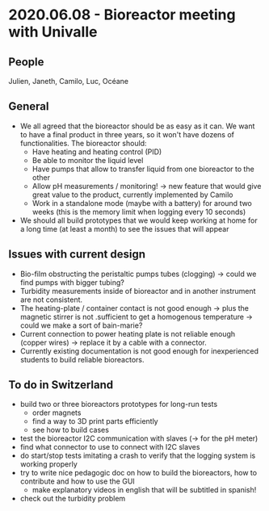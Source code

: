 # 2020.06.08 - Bioreactor meeting with Univalle

## People

Julien, Janeth, Camilo, Luc, Océane

## General

- We all agreed that the bioreactor should be as easy as it can. We want to have a final product in three years, so it won't have dozens of functionalities. The bioreactor should:
    - Have heating and heating control (PID)
    - Be able to monitor the liquid level
    - Have pumps that allow to transfer liquid from one bioreactor to the other
    - Allow pH measurements / monitoring! -> new feature that would give great value to the product, currently implemented by Camilo
    - Work in a standalone mode (maybe with a battery) for around two weeks (this is the memory limit when logging every 10 seconds)
- We should all build prototypes that we would keep working at home for a long time (at least a month) to see the issues that will appear

## Issues with current design

- Bio-film obstructing the peristaltic pumps tubes (clogging) -> could we find pumps with bigger tubing?
- Turbidity measurements inside of bioreactor and in another instrument are not consistent.
- The heating-plate / container contact is not good enough -> plus the magnetic stirrer is not .sufficient to get a homogenous temperature -> could we make a sort of bain-marie?
- Current connection to power heating plate is not reliable enough (copper wires) -> replace it by a cable with a connector.
- Currently existing documentation is not good enough for inexperienced students to build reliable bioreactors.

## To do in Switzerland

- build two or three bioreactors prototypes for long-run tests
    - order magnets
    - find a way to 3D print parts efficiently
    - see how to build cases
- test the bioreactor I2C communication with slaves (-> for the pH meter)
- find what connector to use to connect with I2C slaves
- do start/stop tests imitating a crash to verify that the logging system is working properly
- try to write nice pedagogic doc on how to build the bioreactors, how to contribute and how to use the GUI
    - make explanatory videos in english that will be subtitled in spanish!
- check out the turbidity problem